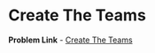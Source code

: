 # Create The Teams

**Problem Link** - [Create The Teams](https://codeforces.com/problemset/problem/1380/C)